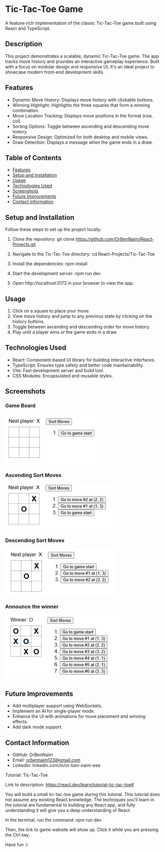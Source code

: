 # Tic-Tac-Toe Game
A feature-rich implementation of the classic Tic-Tac-Toe game built using React and TypeScript.

## Description
This project demonstrates a scalable, dynamic Tic-Tac-Toe game. The app tracks move history and provides an interactive gameplay experience. Built with a focus on modular design and responsive UI, it's an ideal project to showcase modern front-end development skills.

## Features
- Dynamic Move History: Displays move history with clickable buttons.
- Winning Highlight: Highlights the three squares that form a winning combination.
- Move Location Tracking: Displays move positions in the format (row, col).
- Sorting Options: Toggle between ascending and descending move history.
- Responsive Design: Optimized for both desktop and mobile views.
- Draw Detection: Displays a message when the game ends in a draw.

## Table of Contents
- [Features](#features)
- [Setup and Installation](#setup-and-installation)
- [Usage](#usage)
- [Technologies Used](#technologies-used)
- [Screenshots](#screenshots)
- [Future Improvements](#future-improvements) 
- [Contact Information](#contact-information)

## Setup and Installation
Follow these steps to set up the project locally:
1. Clone the repository: 
    git clone https://github.com/OrBenNaim/React-Projects.git

2. Navigate to the Tic-Tac-Toe directory:
    cd React-Projects/Tic-Tac-Toe

3. Install the dependencies:
    npm install

4. Start the development server:
    npm run dev

5. Open http://localhost:5173 in your browser to view the app.

## Usage
1. Click on a square to place your move.
2. View move history and jump to any previous state by clicking on the history buttons.
3. Toggle between ascending and descending order for move history.
4. Play until a player wins or the game ends in a draw.

## Technologies Used
- React: Component-based UI library for building interactive interfaces.
- TypeScript: Ensures type safety and better code maintainability.
- Vite: Fast development server and build tool.
- CSS Modules: Encapsulated and reusable styles.

## Screenshots
### Game Board
![Game Board](src/assets/screenShots/game-board.png)
### Ascending Sort Moves
![Ascending Sort](src/assets/screenShots/ascending-sort.png)
### Descending Sort Moves
![Descending Sort](src/assets/screenShots/descending-sort.png)
### Announce the winner
![Announce the winner](src/assets/screenShots/winner.png)

## Future Improvements
- Add multiplayer support using WebSockets.
- Implement an AI for single-player mode.
- Enhance the UI with animations for move placement and winning effects.
- Add dark mode support.

## Contact Information
- GitHub: OrBenNaim
- Email: orbennaim123@gmail.com
- LinkedIn: linkedin.com/in/or-ben-naim-eee













Tutorial: Tic-Tac-Toe

Link to description: https://react.dev/learn/tutorial-tic-tac-toe#

You will build a small tic-tac-toe game during this tutorial. This tutorial does not assume any existing React knowledge. The techniques you’ll learn in the tutorial are fundamental to building any React app, and fully understanding it will give you a deep understanding of React.

In the terminal, run the command: 
npm run dev

Then, the link to game website will show up.
Click it while you are pressing the Ctrl key.

Have fun :)